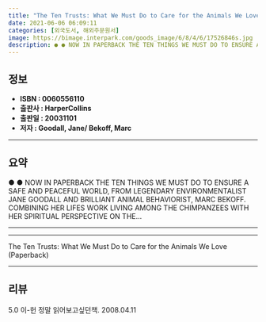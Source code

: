 ```yaml
---
title: "The Ten Trusts: What We Must Do to Care for the Animals We Love (Paperback)"
date: 2021-06-06 06:09:11
categories: [외국도서, 해외주문원서]
image: https://bimage.interpark.com/goods_image/6/8/4/6/17526846s.jpg
description: ● ● NOW IN PAPERBACK THE TEN THINGS WE MUST DO TO ENSURE A SAFE AND PEACEFUL WORLD, FROM LEGENDARY ENVIRONMENTALIST JANE GOODALL AND BRILLIANT ANIMAL BEHAVIOR
---
```


## **정보**

- **ISBN : 0060556110**
- **출판사 : HarperCollins**
- **출판일 : 20031101**
- **저자 : Goodall, Jane/ Bekoff, Marc**

------



## **요약**

●  ●  NOW IN PAPERBACK THE TEN THINGS WE MUST DO TO ENSURE A SAFE AND PEACEFUL WORLD, FROM LEGENDARY ENVIRONMENTALIST JANE GOODALL AND BRILLIANT ANIMAL BEHAVIORIST, MARC BEKOFF. COMBINING HER LIFES WORK LIVING AMONG THE CHIMPANZEES WITH HER SPIRITUAL PERSPECTIVE ON THE... 

------



------


The Ten Trusts: What We Must Do to Care for the Animals We Love (Paperback) 

------


## **리뷰** 

5.0 이-헌 정말 읽어보고싶던책.  2008.04.11 <br/>